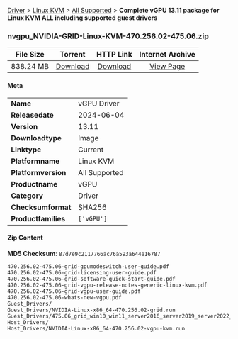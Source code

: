 
[Driver](/README.md)  >  [Linux KVM](/index/Driver/Linux_KVM.md)  >  [All Supported](/index/Driver/Linux_KVM/All_Supported.md)  >  **Complete vGPU 13.11 package for Linux KVM ALL including supported guest drivers**


### nvgpu_NVIDIA-GRID-Linux-KVM-470.256.02-475.06.zip

| **File Size** | **Torrent**  | **HTTP Link** | **Internet Archive** |
|:-------------:|:------------:|:-------------:|:--------------------:|
| 838.24 MB |  [Download](https://archive.org/download/nvgpu_NVIDIA-GRID-Linux-KVM-470.256.02-475.06.zip/nvgpu_NVIDIA-GRID-Linux-KVM-470.256.02-475.06.zip_archive.torrent)       | [Download](https://archive.org/compress/nvgpu_NVIDIA-GRID-Linux-KVM-470.256.02-475.06.zip) | [View Page](https://archive.org/details/nvgpu_NVIDIA-GRID-Linux-KVM-470.256.02-475.06.zip)       |

#### Meta

<table>
<tr><td><strong>Name</strong></td><td>vGPU Driver</td></tr>
<tr><td><strong>Releasedate</strong></td><td>2024-06-04</td></tr>
<tr><td><strong>Version</strong></td><td>13.11</td></tr>
<tr><td><strong>Downloadtype</strong></td><td>Image</td></tr>
<tr><td><strong>Linktype</strong></td><td>Current</td></tr>
<tr><td><strong>Platformname</strong></td><td>Linux KVM</td></tr>
<tr><td><strong>Platformversion</strong></td><td>All Supported</td></tr>
<tr><td><strong>Productname</strong></td><td>vGPU</td></tr>
<tr><td><strong>Category</strong></td><td>Driver</td></tr>
<tr><td><strong>Checksumformat</strong></td><td>SHA256</td></tr>
<tr><td><strong>Productfamilies</strong></td><td><code>['vGPU']</code></td></tr>
</table>

#### Zip Content

**MD5 Checksum**: `87d7e9c2117766ac76a593a644e16787`

```text
470.256.02-475.06-grid-gpumodeswitch-user-guide.pdf
470.256.02-475.06-grid-licensing-user-guide.pdf
470.256.02-475.06-grid-software-quick-start-guide.pdf
470.256.02-475.06-grid-vgpu-release-notes-generic-linux-kvm.pdf
470.256.02-475.06-grid-vgpu-user-guide.pdf
470.256.02-475.06-whats-new-vgpu.pdf
Guest_Drivers/
Guest_Drivers/NVIDIA-Linux-x86_64-470.256.02-grid.run
Guest_Drivers/475.06_grid_win10_win11_server2016_server2019_server2022_64bit_international.exe
Host_Drivers/
Host_Drivers/NVIDIA-Linux-x86_64-470.256.02-vgpu-kvm.run
```